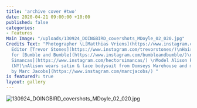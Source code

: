 ```yaml
---
title: 'archive cover #two'
date: 2020-04-21 09:00:00 +10:00
published: false
categories:
- Features
Main Image: "/uploads/130924_DOINGBIRD_covershots_MDoyle_02_020.jpg"
Credits Text: "Photographer \L[Matthias Vriens](https://www.instagram.com/matthiasvriensmcgrath/)\nFashion
  Editor [Trevor Stones](https://www.instagram.com/trevorstones/)\nHair [Rolando Beauchamp](https://www.instagram.com/robeauhair/)
  for [Bumble and Bumble](https://www.instagram.com/bumbleandbumble/)\nMake up [Hector
  Simancas](https://www.instagram.com/hectorsimancas/) \nModel Alison Renner at [Next](https://www.instagram.com/nextmodels/)
  (NY)\nAlison wears satin & lace bodysuit from Domseys Warehouse and miniskirt [Marc
  by Marc Jacobs](https://www.instagram.com/marcjacobs/) "
is featured?: true
layout: gallery
---
```


![130924_DOINGBIRD_covershots_MDoyle_02_020.jpg](/uploads/130924_DOINGBIRD_covershots_MDoyle_02_020.jpg)